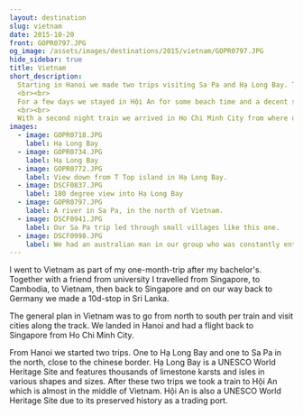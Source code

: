 ```yaml
---
layout: destination
slug: vietnam
date: 2015-10-20
front: GOPR0797.JPG
og_image: /assets/images/destinations/2015/vietnam/GOPR0797.JPG
hide_sidebar: true
title: Vietnam
short_description:
  Starting in Hanoi we made two trips visiting Sa Pa and Hạ Long Bay. Then took the night train to the south. The train ride passed by the ocean and several empty beautiful beaches.
  <br><br>
  For a few days we stayed in Hội An for some beach time and a decent sun burn ^^
  <br><br>
  With a second night train we arrived in Ho Chi Minh City from where our flight back to Singapore left after some days.
images:
  - image: GOPR0718.JPG
    label: Hạ Long Bay
  - image: GOPR0734.JPG
    label: Hạ Long Bay
  - image: GOPR0772.JPG
    label: View down from T Top island in Hạ Long Bay.
  - image: DSCF0837.JPG
    label: 180 degree view into Hạ Long Bay
  - image: GOPR0797.JPG
    label: A river in Sa Pa, in the north of Vietnam.
  - image: DSCF0941.JPG
    label: Our Sa Pa trip led through small villages like this one.
  - image: DSCF0998.JPG
    label: We had an australian man in our group who was constantly entertaining the group of local women that was accompanying us. He was telling them stories and quite dirty jokes and kept singing songs for them.
---
```

I went to Vietnam as part of my one-month-trip after my bachelor's. Together with a friend from university I travelled from Singapore, to Cambodia, to Vietnam, then back to Singapore and on our way back to Germany we made a 10d-stop in Sri Lanka.

The general plan in Vietnam was to go from north to south per train and visit cities along the track. We landed in Hanoi and had a flight back to Singapore from Ho Chi Minh City.

From Hanoi we started two trips. One to Hạ Long Bay and one to Sa Pa in the north, close to the chinese border. Hạ Long Bay is a UNESCO World Heritage Site and features thousands of limestone karsts and isles in various shapes and sizes. After these two trips we took a train to Hội An which is almost in the middle of Vietnam. Hội An is also a UNESCO World Heritage Site due to its preserved history as a trading port.
